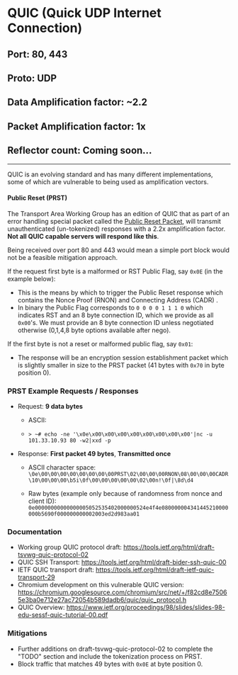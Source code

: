 # QUIC (Quick UDP Internet Connection)

## Port: **80**, **443**

## Proto: **UDP**

## Data Amplification factor: **~2.2**

## Packet Amplification factor: **1x**

## Reflector count: **Coming soon...**

---

QUIC is an evolving standard and has many different implementations, some of which are vulnerable to being used as amplification vectors.

#### Public Reset (PRST)

The Transport Area Working Group has an edition of QUIC that as part of an error handling special packet called the [Public Reset Packet](https://tools.ietf.org/html/draft-tsvwg-quic-protocol-02#section-6.2.2), will transmit unauthenticated (un-tokenized) responses with a 2.2x amplification factor. **Not all QUIC capable servers will respond like this**.

Being received over port 80 and 443 would mean a simple port block would not be a feasible mitigation approach.

If the request first byte is a malformed or RST Public Flag, say `0x0E` (in the example below):

* This is the means by which to trigger the Public Reset response which contains the Nonce Proof (RNON) and Connecting Address (CADR) .
* In binary the Public Flag corresponds to `0 0 0 0 1 1 1 0` which indicates RST and an 8 byte connection ID, which we provide as all `0x00`'s. We must provide an 8 byte connection ID unless negotiated otherwise (0,1,4,8 byte options available after nego).

If the first byte is not a reset or malformed public flag, say `0x01`:

* The response will be an encryption session establishment packet which is slightly smaller in size to the PRST packet (41 bytes with `0x70` in byte position 0).

### PRST Example Requests / Responses

- Request: **9 data bytes**

  - ASCII: `         `

  - `> ~# echo -ne '\x0e\x00\x00\x00\x00\x00\x00\x00\x00'|nc -u 101.33.10.93 80 -w2|xxd -p`

- Response: **First packet 49 bytes**, **Transmitted once**

  - ASCII character space: `\0e\00\00\00\00\00\00\00\00PRST\02\00\00\00RNON\08\00\00\00CADR\10\00\00\00\b5i\0f\00\00\00\00\00\02\00n!\0f|\8d\d4`

  - Raw bytes (example only because of randomness from nonce and client ID): `0e00000000000000005052535402000000524e4f4e080000004341445210000000b5690f000000000002003ed2d983aa01`

### Documentation

- Working group QUIC protocol draft: <https://tools.ietf.org/html/draft-tsvwg-quic-protocol-02>
- QUIC SSH Transport: <https://tools.ietf.org/html/draft-bider-ssh-quic-00>
- IETF QUIC transport draft: <https://tools.ietf.org/html/draft-ietf-quic-transport-29>
- Chromium development on this vulnerable QUIC version: <https://chromium.googlesource.com/chromium/src/net/+/f82cd8e75065e3ba0e712e27ac72054b589dadb6/quic/quic_protocol.h>
- QUIC Overview: <https://www.ietf.org/proceedings/98/slides/slides-98-edu-sessf-quic-tutorial-00.pdf>

### Mitigations

- Further additions on draft-tsvwg-quic-protocol-02 to complete the "TODO" section and include the tokenization process on PRST.
- Block traffic that matches 49 bytes with `0x0E` at byte position 0.
